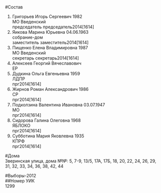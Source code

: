 #Состав  
1. Григорьев Игорь Сергеевич 1982  
    МО Введенский  
    председатель председатель2014[1614]  
2. Яикова Марина Юрьевна 04.06.1963  
    собрание-дом  
    заместитель заместитель2014[1614]  
3. Пищенко Елена Владимировна 1987  
    МО Введенский  
    секретарь секретарь2014[1614]  
4. Алексеев Георгий Вячеславович  
    ЕР  
5. Дудкина Ольга Евгеньевна 1959  
    ЛДПР  
    прг2014[1614]  
6. Жирнов Роман Александрович 1986  
    СР  
    прг2014[1614]  
7. Подколзина Валентина Ивановна 03.07.1947  
    МО  
    прг2014[1614]  
8. Сидорова Галина Олеговна 1968  
    ЯБЛОКО  
    прг2014[1614]  
9. Субботина Мария Яковлевна 1935  
    КПРФ  
    прг2014[1614]  
  
#Дома  
Зверинская улица, дома №№: 5, 7-9, 13/5, 17А, 17Б, 18, 20, 22, 24, 26, 29, 31, 32, 33, 34, 36, 38, 42, 44  
  
#Выборы-2012  
##Номер УИК  
1299  
